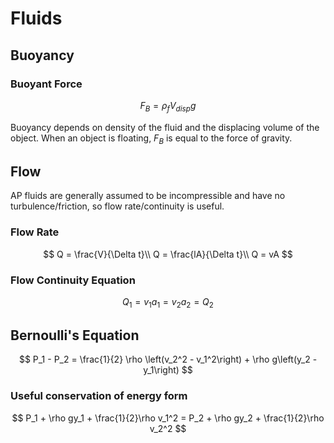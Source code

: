 # Fluids

## Buoyancy 

### Buoyant Force

$$
    F_B = \rho_fV_{disp}g
$$

Buoyancy depends on density of the fluid and the displacing volume of the object. When
an object is floating, $F_B$ is equal to the force of gravity.

## Flow

AP fluids are generally assumed to be incompressible and have no turbulence/friction,
so flow rate/continuity is useful.

### Flow Rate

$$
    Q = \frac{V}{\Delta t}\\
    Q = \frac{lA}{\Delta t}\\
    Q = vA
$$

### Flow Continuity Equation

$$
    Q_1 = v_1a_1 = v_2a_2 = Q_2
$$

## Bernoulli's Equation

$$
    P_1 - P_2 = \frac{1}{2} \rho \left(v_2^2 - v_1^2\right) + \rho g\left(y_2 - y_1\right)
$$

### Useful conservation of energy form
$$
    P_1 + \rho gy_1 + \frac{1}{2}\rho v_1^2 = P_2 + \rho gy_2 + \frac{1}{2}\rho v_2^2
$$


